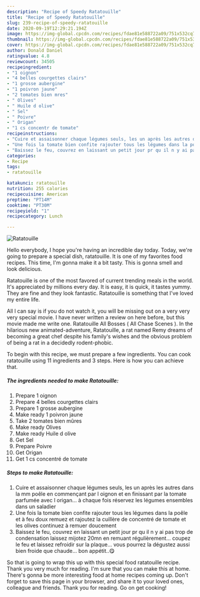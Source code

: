 ```yaml
---
description: "Recipe of Speedy Ratatouille"
title: "Recipe of Speedy Ratatouille"
slug: 239-recipe-of-speedy-ratatouille
date: 2020-09-19T12:29:21.194Z
image: https://img-global.cpcdn.com/recipes/fdae81e588722a09/751x532cq70/ratatouille-photo-principale-de-la-recette.jpg
thumbnail: https://img-global.cpcdn.com/recipes/fdae81e588722a09/751x532cq70/ratatouille-photo-principale-de-la-recette.jpg
cover: https://img-global.cpcdn.com/recipes/fdae81e588722a09/751x532cq70/ratatouille-photo-principale-de-la-recette.jpg
author: Donald Daniel
ratingvalue: 4.8
reviewcount: 34505
recipeingredient:
- "1 oignon"
- "4 belles courgettes clairs"
- "1 grosse aubergine"
- "1 poivron jaune"
- "2 tomates bien mres"
- " Olives"
- " Huile d olive"
- " Sel"
- " Poivre"
- " Origan"
- "1 cs concentr de tomate"
recipeinstructions:
- "Cuire et assaisonner chaque légumes seuls, les un après les autres dans la mm poêle en commençant par l oignon et en finissant par la tomate parfumée avec l origan... à chaque fois réservez les légumes ensembles dans un saladier"
- "Une fois la tomate bien confite rajouter tous les légumes dans la poêle et à feu doux remuez et rajoutez la cuillère de concentré de tomate et les olives continuez à remuer doucement"
- "Baissez le feu, couvrez en laissant un petit jour pr qu il n y ai pas trop de condensation laissez mijotez 20mn en remuant régulièrement... coupez le feu et laissez refroidir sur la plaque... vous pourrez la dégustez aussi bien froide que chaude... bon appétit..😋"
categories:
- Recipe
tags:
- ratatouille

katakunci: ratatouille 
nutrition: 255 calories
recipecuisine: American
preptime: "PT14M"
cooktime: "PT30M"
recipeyield: "1"
recipecategory: Lunch

---
```



![Ratatouille](https://img-global.cpcdn.com/recipes/fdae81e588722a09/751x532cq70/ratatouille-photo-principale-de-la-recette.jpg)

Hello everybody, I hope you're having an incredible day today. Today, we're going to prepare a special dish, ratatouille. It is one of my favorites food recipes. This time, I'm gonna make it a bit tasty. This is gonna smell and look delicious.

Ratatouille is one of the most favored of current trending meals in the world. It's appreciated by millions every day. It is easy, it is quick, it tastes yummy. They are fine and they look fantastic. Ratatouille is something that I've loved my entire life.

All I can say is if you do not watch it, you will be missing out on a very very very special movie. I have never written a review on here before, but this movie made me write one. Ratatouille All Bosses ( All Chase Scenes ). In the hilarious new animated-adventure, Ratatouille, a rat named Remy dreams of becoming a great chef despite his family&#39;s wishes and the obvious problem of being a rat in a decidedly rodent-phobic.


To begin with this recipe, we must prepare a few ingredients. You can cook ratatouille using 11 ingredients and 3 steps. Here is how you can achieve that.

<!--inarticleads1-->

##### The ingredients needed to make Ratatouille:

1. Prepare 1 oignon
1. Prepare 4 belles courgettes clairs
1. Prepare 1 grosse aubergine
1. Make ready 1 poivron jaune
1. Take 2 tomates bien mûres
1. Make ready  Olives
1. Make ready  Huile d olive
1. Get  Sel
1. Prepare  Poivre
1. Get  Origan
1. Get 1 cs concentré de tomate




<!--inarticleads2-->

##### Steps to make Ratatouille:

1. Cuire et assaisonner chaque légumes seuls, les un après les autres dans la mm poêle en commençant par l oignon et en finissant par la tomate parfumée avec l origan... à chaque fois réservez les légumes ensembles dans un saladier
1. Une fois la tomate bien confite rajouter tous les légumes dans la poêle et à feu doux remuez et rajoutez la cuillère de concentré de tomate et les olives continuez à remuer doucement
1. Baissez le feu, couvrez en laissant un petit jour pr qu il n y ai pas trop de condensation laissez mijotez 20mn en remuant régulièrement... coupez le feu et laissez refroidir sur la plaque... vous pourrez la dégustez aussi bien froide que chaude... bon appétit..😋




So that is going to wrap this up with this special food ratatouille recipe. Thank you very much for reading. I'm sure that you can make this at home. There's gonna be more interesting food at home recipes coming up. Don't forget to save this page in your browser, and share it to your loved ones, colleague and friends. Thank you for reading. Go on get cooking!

